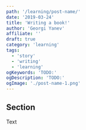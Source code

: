 ```yaml
---
path: '/learning/post-name/'
date: '2019-03-24'
title: 'Writing a book!'
author: 'Georgi Yanev'
affiliate: ''
draft: true
category: 'learning'
tags:
  - 'story'
  - 'writing'
  - 'learning'
ogKeywords: 'TODO:'
ogDescription: 'TODO:'
ogImage: './post-name-1.png'
---
```


## Section

Text

[0]: Linkslist
